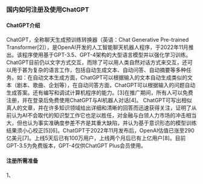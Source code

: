 
### 国内如何注册及使用ChatGPT 
#### ChatGPT介绍
ChatGPT，全称聊天生成预训练转换器（英语：Chat Generative Pre-trained Transformer[2]），是OpenAI开发的人工智能聊天机器人程序，于2022年11月推出。该程序使用基于GPT-3.5、GPT-4架构的大型语言模型并以强化学习训练。ChatGPT目前仍以文字方式交互，而除了可以用人类自然对话方式来交互，还可以用于甚为复杂的语言工作，包括自动生成文本、自动问答、自动摘要等多种任务。如：在自动文本生成方面，ChatGPT可以根据输入的文本自动生成类似的文本（剧本、歌曲、企划等），在自动问答方面，ChatGPT可以根据输入的问题自动生成答案。还有编写和调试计算机程序的能力。[3]在推广期间，所有人可以免费注册，并在登录后免费使用ChatGPT与AI机器人对话[4]。
ChatGPT可写出相似真人的文章，并在许多知识领域给出详细和清晰的回答而迅速获得关注，证明了从前认为AI不会取代的知识型工作它也足以胜任，对金融与白领人力市场的冲击相当大，但也认为事实准确度参差不齐是其重大缺陷，并认为基于意识形态的模型训练结果须小心校正[5][6]。ChatGPT于2022年11月发布后，OpenAI估值已涨至290亿美元[7]。上线5天后已有100万用户，上线两个月后已有上亿用户[8]。目前GPT-3.5为免费版本，GPT-4仅供ChatGPT Plus会员使用。 
#### 注册所需准备
1、
